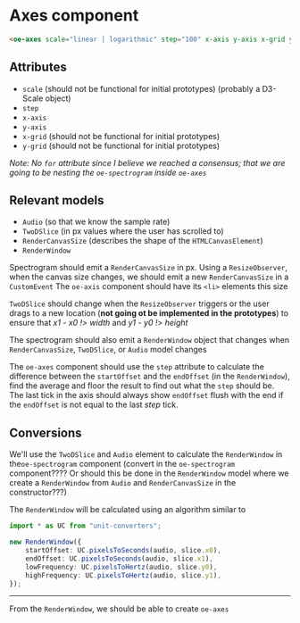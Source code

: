 # Axes component

```html
<oe-axes scale="linear | logarithmic" step="100" x-axis y-axis x-grid y-grid></oe-axes>
```

## Attributes

- `scale` (should not be functional for initial prototypes) (probably a D3-Scale object)
- `step`
- `x-axis`
- `y-axis`
- `x-grid` (should not be functional for initial prototypes)
- `y-grid` (should not be functional for initial prototypes)

_Note: No `for` attribute since I believe we reached a consensus; that we are going to be nesting the `oe-spectrogram` inside `oe-axes`_

## Relevant models

- `Audio` (so that we know the sample rate)
- `TwoDSlice` (in px values where the user has scrolled to)
- `RenderCanvasSize` (describes the shape of the `HTMLCanvasElement`)
- `RenderWindow`

Spectrogram should emit a `RenderCanvasSize` in px. Using a `ResizeObserver`, when the canvas size changes, we should emit a new `RenderCanvasSize` in a `CustomEvent`
The `oe-axis` component should have its `<li>` elements this size

`TwoDSlice` should change when the `ResizeObserver` triggers or the user drags to a new location (**not going ot be implemented in the prototypes**) to ensure that _x1 - x0 !> width_ and _y1 - y0 !> height_

The spectrogram should also emit a `RenderWindow` object that changes when `RenderCanvasSize`, `TwoDSlice`, or `Audio` model changes

The `oe-axes` component should use the `step` attribute to calculate the difference between the `startOffset` and the `endOffset` (in the `RenderWindow`), find the average and floor the result to find out what the `step` should be. The last tick in the axis should always show `endOffset` flush with the end if the `endOffset` is not equal to the last _step_ tick.

## Conversions

We'll use the `TwoDSlice` and `Audio` element to calculate the `RenderWindow` in the`oe-spectrogram` component (convert in the `oe-spectrogram` component???? Or should this be done in the `RenderWindow` model where we create a `RenderWindow` from `Audio` and `RenderCanvasSize` in the constructor???)

The `RenderWindow` will be calculated using an algorithm similar to

```ts
import * as UC from "unit-converters";

new RenderWindow({
    startOffset: UC.pixelsToSeconds(audio, slice.x0),
    endOffset: UC.pixelsToSeconds(audio, slice.x1),
    lowFrequency: UC.pixelsToHertz(audio, slice.y0),
    highFrequency: UC.pixelsToHertz(audio, slice.y1),
});
```

---

From the `RenderWindow`, we should be able to create `oe-axes`
